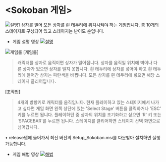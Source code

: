 <Sokoban 게임>
==============
![설명1](https://user-images.githubusercontent.com/63161899/85223040-c6662400-b3fa-11ea-9e0a-27335fb4d4fd.PNG)
상자를 밀어 모든 상자를 흰 테두리에 위치시켜야 하는 게임입니다.
총 10개의 스테이지로 구성되어 있고 스테이지는 난이도 순입니다.
* 게임 설명 영상
[![설명](https://user-images.githubusercontent.com/63161899/85223245-7f792e00-b3fc-11ea-9e88-d62d1964f584.jpg)](https://www.youtube.com/watch?v=9aJKIznFFYw)


![게임룰](https://user-images.githubusercontent.com/63161899/85223279-dd0d7a80-b3fc-11ea-8e62-23e2679d6a0d.PNG)
[게임룰]
> 캐릭터를 상자로 움직이면 상자가 밀어집니다.
> 상자를 움직일 위치에 벽이나 다른 상자가 있으면 상자를 밀지 못합니다.
> 흰 테두리에 상자를 넣어야 하고 흰 테두리에 들어간 상자는 파란색을 바뀝니다.
> 모든 상자를 흰 테두리에 넣으면 해당 스테이지 클리어입니다.


[조작법]
> 4개의 방향키로 캐릭터를 움직입니다.
> 현재 플레이하고 있는 스테이지에서 나가고 싶다면 게임 화면 왼쪽 상단에 있는 'Select Stage' 버튼을 클릭하거나 'ESC' 키를 누르면 됩니다.
> 플레이하던 중 상자의 위치를 초기화하고 싶으면 'R' 키 또는 'SPACEBAR'를 누르면 됩니다.
> 스테이지를 클리어하면 스테이지 선택 화면으로 넘어갑니다.

• release탭에 들어가서 최신 버전의 Setup_Sokoban.msi를 다운받아 설치하면 실행가능합니다.

* 게임 해법 영상
[![해법](https://user-images.githubusercontent.com/63161899/85223244-7daf6a80-b3fc-11ea-91e4-ad9c38e56e3a.jpg)](https://www.youtube.com/watch?v=-mLydhSf42U)
